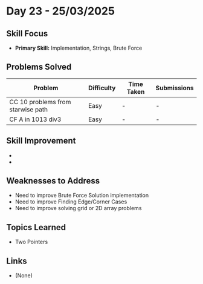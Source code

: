 # Day 23 - 25/03/2025

## Skill Focus
- **Primary Skill:** Implementation, Strings, Brute Force

## Problems Solved
| Problem                           | Difficulty | Time Taken   | Submissions |
|-----------------------------------|------------|--------------|-------------|
| CC 10 problems from starwise path | Easy       |  -           | -           |
| CF A  in 1013 div3                | Easy       |  -           | -           |



## Skill Improvement
- 
- 

## Weaknesses to Address
- Need to improve Brute Force Solution implementation 
- Need to improve Finding Edge/Corner Cases 
- Need to improve solving grid or 2D array problems   


## Topics Learned
- Two Pointers

## Links
- (None)